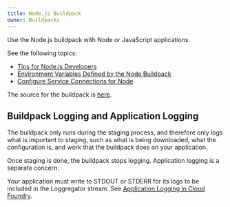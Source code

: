 ```yaml
---
title: Node.js Buildpack
owner: Buildpacks
---
```


<strong></strong>

Use the Node.js buildpack with Node or JavaScript applications.

See the following topics:

* [Tips for Node.js Developers](./node-tips.html)
* [Environment Variables Defined by the Node Buildpack](./node-environment.html)
* [Configure Service Connections for Node](node-service-bindings.html)

The source for the buildpack is [here](https://github.com/cloudfoundry/heroku-buildpack-nodejs).

## Buildpack Logging and Application Logging ##

The buildpack only runs during the staging process, and therefore only logs
what is important to staging, such as what is being downloaded, what the
configuration is, and work that the buildpack does on your application.

Once staging is done, the buildpack stops logging.
Application logging is a separate concern.

Your application must write to STDOUT or STDERR for its logs to be included in the
Loggregator stream.
See [Application Logging in Cloud Foundry](../../devguide/deploy-apps/streaming-logs.html).
